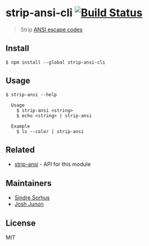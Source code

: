 # strip-ansi-cli [![Build Status](https://travis-ci.org/chalk/strip-ansi-cli.svg?branch=master)](https://travis-ci.org/chalk/strip-ansi-cli)

> Strip [ANSI escape codes](https://en.wikipedia.org/wiki/ANSI_escape_code)


## Install

```
$ npm install --global strip-ansi-cli
```


## Usage

```
$ strip-ansi --help

  Usage
    $ strip-ansi <string>
    $ echo <string> | strip-ansi

  Example
    $ ls --color | strip-ansi
```


## Related

- [strip-ansi](https://github.com/chalk/strip-ansi) - API for this module


## Maintainers

- [Sindre Sorhus](https://github.com/sindresorhus)
- [Josh Junon](https://github.com/qix-)


## License

MIT

